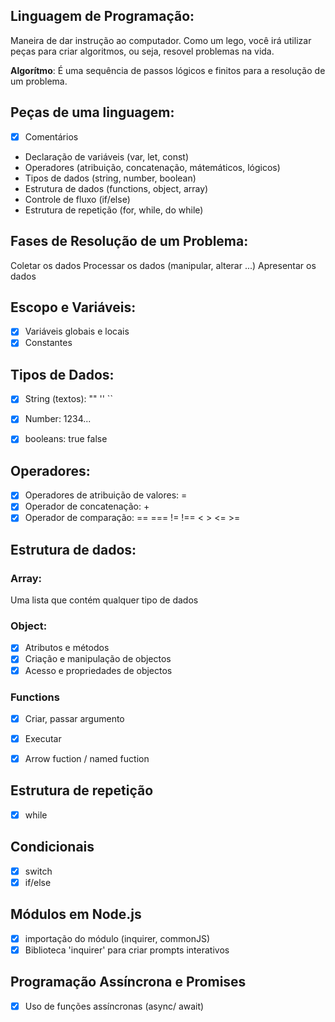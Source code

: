 ## Linguagem de Programação:

Maneira de dar instrução ao computador.
Como um lego, você irá utilizar peças para criar algoritmos, ou seja, resovel problemas na vida.

**Algorítmo**: É uma sequência de passos lógicos e finitos para a resolução de   um problema.

## Peças de uma linguagem:

- [x] Comentários
- Declaração de variáveis (var, let, const)
- Operadores (atribuição, concatenação, mátemáticos, lógicos)
- Tipos de dados (string, number, boolean)
- Estrutura de dados (functions, object, array)
- Controle de fluxo (if/else)
- Estrutura de repetição (for, while, do while)

## Fases de Resolução de um Problema:

Coletar os dados
Processar os dados (manipular, alterar ...)
Apresentar os dados

## Escopo e Variáveis:

- [x] Variáveis globais e locais
- [x] Constantes

## Tipos de Dados:

- [x] String (textos): "" '' ``
- [x] Number: 1234...
- [x] booleans: true false


## Operadores:

- [x] Operadores de atribuição de valores: =
- [x] Operador de concatenação: +
- [x] Operador de comparação: == === != !== < > <= >= 

## Estrutura de dados:

### Array:

Uma lista que contém qualquer tipo de dados

### Object:

- [x] Atributos e métodos
- [x] Criação e manipulação de objectos
- [x] Acesso e propriedades de objectos

### Functions

- [x] Criar, passar argumento
- [x] Executar
- [x] Arrow fuction / named fuction 


## Estrutura de repetição

- [x] while

## Condicionais

- [x] switch
- [x] if/else

## Módulos em Node.js

- [x] importação do módulo (inquirer, commonJS)
- [x] Biblioteca 'inquirer' para criar prompts interativos

## Programação Assíncrona e Promises

- [x] Uso de funções assíncronas (async/ await)